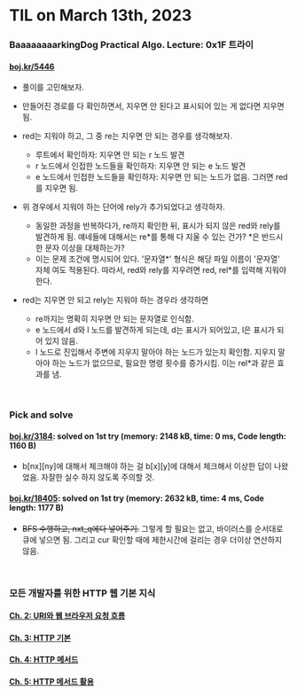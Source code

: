# **TIL on March 13th, 2023**
### BaaaaaaaarkingDog Practical Algo. Lecture: 0x1F 트라이
#### [boj.kr/5446](../../../Problem%20Solving/boj/Trie/5446-03-12-2023.cpp)
* 풀이를 고민해보자.
* 만들어진 경로를 다 확인하면서, 지우면 안 된다고 표시되어 있는 게 없다면 지우면 됨.

* red는 지워야 하고, 그 중 re는 지우면 안 되는 경우를 생각해보자.
  - 루트에서 확인하자: 지우면 안 되는 r 노드 발견
  - r 노드에서 인접한 노드들을 확인하자: 지우면 안 되는 e 노드 발견
  - e 노드에서 인접한 노드들을 확인하자: 지우면 안 되는 노드가 없음. 그러면 red를 지우면 됨.
* 위 경우에서 지워야 하는 단어에 rely가 추가되었다고 생각하자.
  - 동일한 과정을 반복하다가, re까지 확인한 뒤, 표시가 되지 않은 red와 rely를 발견하게 됨. 얘네들에 대해서는 re*를 통해 다 지울 수 있는 건가? *은 반드시 한 문자 이상을 대체하는가?
  - 이는 문제 조건에 명시되어 있다. '문자열*' 형식은 해당 파일 이름이 '문자열' 자체 여도 적용된다. 따라서, red와 rely를 지우려면 red, rel*를 입력해 지워야 한다.
* red는 지우면 안 되고 rely는 지워야 하는 경우라 생각하면
  - re까지는 명확히 지우면 안 되는 문자열로 인식함.
  - e 노드에서 d와 l 노드를 발견하게 되는데, d는 표시가 되어있고, l은 표시가 되어 있지 않음.
  - l 노드로 진입해서 주변에 지우지 말아야 하는 노드가 있는지 확인함. 지우지 말아야 하는 노드가 없으므로, 필요한 명령 횟수를 증가시킴. 이는 rel*과 같은 효과를 냄.
<br>

### Pick and solve
#### [boj.kr/3184](../../../Problem%20Solving/boj/Breadth%20first%20search/3184-03-14-2023.cpp): solved on 1st try (memory: 2148 kB, time: 0 ms, Code length: 1160 B)
* b[nx][ny]에 대해서 체크해야 하는 걸 b[x][y]에 대해서 체크해서 이상한 답이 나왔었음. 자잘한 실수 하지 않도록 주의할 것.

#### [boj.kr/18405](../../../Problem%20Solving/boj/Breadth%20first%20search/18405-03-14-2023.cpp): solved on 1st try (memory: 2632 kB, time: 4 ms, Code length: 1177 B)
* ~~BFS 수행하고, nxt_q에다 넣어주기.~~ 그렇게 할 필요는 없고, 바이러스를 순서대로 큐에 넣으면 됨. 그리고 cur 확인할 때에 제한시간에 걸리는 경우 더이상 연산하지 않음.
<br>

### 모든 개발자를 위한 HTTP 웹 기본 지식
#### [Ch. 2: URI와 웹 브라우저 요청 흐름](../../../Computer%20Science/http/ch-02-03-14-2023.md)
#### [Ch. 3: HTTP 기본](../../../Computer%20Science/http/ch-03-03-14-2023.md)
#### [Ch. 4: HTTP 메서드](../../../Computer%20Science/http/ch-04-03-14-2023.md)
#### [Ch. 5: HTTP 메서드 활용](../../../Computer%20Science/http/ch-05-03-14-2023.md)
<br>
